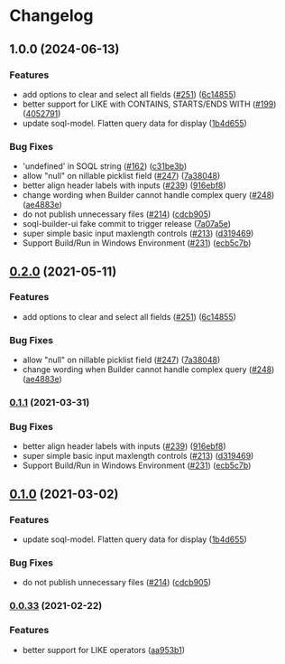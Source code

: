 # Changelog

## 1.0.0 (2024-06-13)


### Features

* add options to clear and select all fields ([#251](https://github.com/forcedotcom/soql-tooling/issues/251)) ([6c14855](https://github.com/forcedotcom/soql-tooling/commit/6c1485590345e865d569ad863b0ddee642023a08))
* better support for LIKE with CONTAINS, STARTS/ENDS WITH ([#199](https://github.com/forcedotcom/soql-tooling/issues/199)) ([4052791](https://github.com/forcedotcom/soql-tooling/commit/4052791dc46ca3d0888c15a312d34559f13221a8))
* update soql-model. Flatten query data for display ([1b4d655](https://github.com/forcedotcom/soql-tooling/commit/1b4d65542a6c2337ccf36efae2224bf25f9f5f62))


### Bug Fixes

* 'undefined' in SOQL string ([#162](https://github.com/forcedotcom/soql-tooling/issues/162)) ([c31be3b](https://github.com/forcedotcom/soql-tooling/commit/c31be3bfca4d16ba4e6295236b5add1b1efdd9e6))
* allow "null" on nillable picklist field ([#247](https://github.com/forcedotcom/soql-tooling/issues/247)) ([7a38048](https://github.com/forcedotcom/soql-tooling/commit/7a38048ed7c6d52f5eb663cf4b1cb5b6dc4bf12c))
* better align header labels with inputs ([#239](https://github.com/forcedotcom/soql-tooling/issues/239)) ([916ebf8](https://github.com/forcedotcom/soql-tooling/commit/916ebf89368e3e402dc5c65cec84ed5f052daca1))
* change wording when Builder cannot handle complex query ([#248](https://github.com/forcedotcom/soql-tooling/issues/248)) ([ae4883e](https://github.com/forcedotcom/soql-tooling/commit/ae4883e1bf6379c54eb3ff3c25d86ecf757441d4))
* do not publish unnecessary files ([#214](https://github.com/forcedotcom/soql-tooling/issues/214)) ([cdcb905](https://github.com/forcedotcom/soql-tooling/commit/cdcb905c2a90773c2f9e26e2f51acfcc098c0ffc))
* soql-builder-ui fake commit to trigger release ([7a07a5e](https://github.com/forcedotcom/soql-tooling/commit/7a07a5e9198e84db5ec7cb980514e1b44af96529))
* super simple basic input maxlength controls ([#213](https://github.com/forcedotcom/soql-tooling/issues/213)) ([d319469](https://github.com/forcedotcom/soql-tooling/commit/d3194695aabcef5f79fcd9557e7f55713d923965))
* Support Build/Run in Windows Environment ([#231](https://github.com/forcedotcom/soql-tooling/issues/231)) ([ecb5c7b](https://github.com/forcedotcom/soql-tooling/commit/ecb5c7ba2f48b2b010ba8f3ace08c218b0fc06fe))

## [0.2.0](https://www.github.com/forcedotcom/soql-tooling/compare/soql-builder-ui-v0.1.1...soql-builder-ui-v0.2.0) (2021-05-11)


### Features

* add options to clear and select all fields ([#251](https://www.github.com/forcedotcom/soql-tooling/issues/251)) ([6c14855](https://www.github.com/forcedotcom/soql-tooling/commit/6c1485590345e865d569ad863b0ddee642023a08))


### Bug Fixes

* allow "null" on nillable picklist field ([#247](https://www.github.com/forcedotcom/soql-tooling/issues/247)) ([7a38048](https://www.github.com/forcedotcom/soql-tooling/commit/7a38048ed7c6d52f5eb663cf4b1cb5b6dc4bf12c))
* change wording when Builder cannot handle complex query ([#248](https://www.github.com/forcedotcom/soql-tooling/issues/248)) ([ae4883e](https://www.github.com/forcedotcom/soql-tooling/commit/ae4883e1bf6379c54eb3ff3c25d86ecf757441d4))

### [0.1.1](https://www.github.com/forcedotcom/soql-tooling/compare/soql-builder-ui-v0.1.0...soql-builder-ui-v0.1.1) (2021-03-31)

### Bug Fixes

- better align header labels with inputs ([#239](https://www.github.com/forcedotcom/soql-tooling/issues/239)) ([916ebf8](https://www.github.com/forcedotcom/soql-tooling/commit/916ebf89368e3e402dc5c65cec84ed5f052daca1))
- super simple basic input maxlength controls ([#213](https://www.github.com/forcedotcom/soql-tooling/issues/213)) ([d319469](https://www.github.com/forcedotcom/soql-tooling/commit/d3194695aabcef5f79fcd9557e7f55713d923965))
- Support Build/Run in Windows Environment ([#231](https://www.github.com/forcedotcom/soql-tooling/issues/231)) ([ecb5c7b](https://www.github.com/forcedotcom/soql-tooling/commit/ecb5c7ba2f48b2b010ba8f3ace08c218b0fc06fe))

## [0.1.0](https://www.github.com/forcedotcom/soql-tooling/compare/v0.0.33...v0.1.0) (2021-03-02)

### Features

- update soql-model. Flatten query data for display ([1b4d655](https://www.github.com/forcedotcom/soql-tooling/commit/1b4d65542a6c2337ccf36efae2224bf25f9f5f62))

### Bug Fixes

- do not publish unnecessary files ([#214](https://www.github.com/forcedotcom/soql-tooling/issues/214)) ([cdcb905](https://www.github.com/forcedotcom/soql-tooling/commit/cdcb905c2a90773c2f9e26e2f51acfcc098c0ffc))

### [0.0.33](https://www.github.com/forcedotcom/soql-tooling/compare/soql-builder-ui-v0.0.32...v0.0.33) (2021-02-22)

### Features

- better support for LIKE operators ([aa953b1](https://github.com/forcedotcom/soql-tooling/commit/198fe5596d3414f744ba82ec0168e59bfaa953b1))
